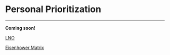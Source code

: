 # Personal Prioritization

---

**Coming soon!**

[LNO](LNO%20fc0ef29b54cd47abaf6ddfbe0f51db5a.md)

[Eisenhower Matrix](Eisenhower%20Matrix%20a73da9617ee845ed9fa6c6dd064fd764.md)